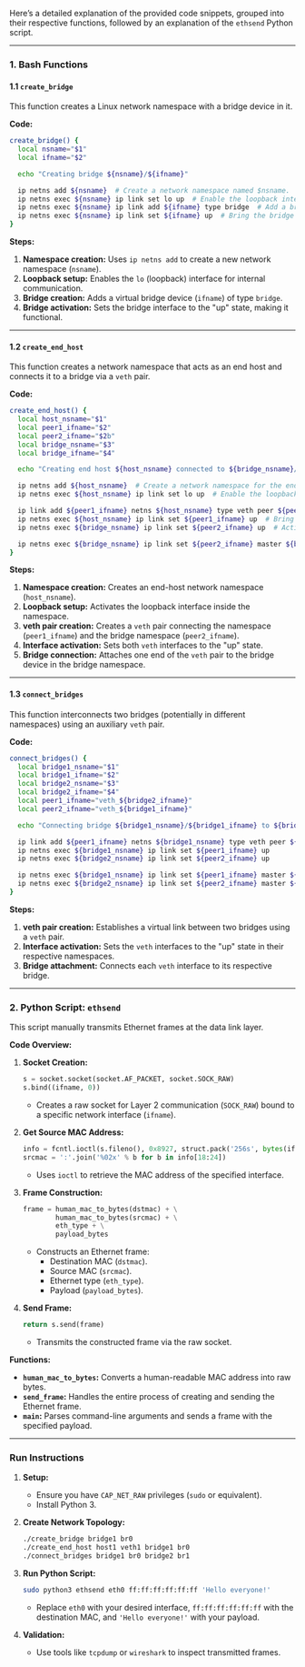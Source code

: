 Here’s a detailed explanation of the provided code snippets, grouped into their respective functions, followed by an explanation of the `ethsend` Python script.

---

### **1. Bash Functions**
#### **1.1 `create_bridge`**
This function creates a Linux network namespace with a bridge device in it.

**Code:**
```bash
create_bridge() {
  local nsname="$1"
  local ifname="$2"

  echo "Creating bridge ${nsname}/${ifname}"

  ip netns add ${nsname}  # Create a network namespace named $nsname.
  ip netns exec ${nsname} ip link set lo up  # Enable the loopback interface in the namespace.
  ip netns exec ${nsname} ip link add ${ifname} type bridge  # Add a bridge interface named $ifname.
  ip netns exec ${nsname} ip link set ${ifname} up  # Bring the bridge interface up.
}
```

**Steps:**
1. **Namespace creation:** Uses `ip netns add` to create a new network namespace (`nsname`).
2. **Loopback setup:** Enables the `lo` (loopback) interface for internal communication.
3. **Bridge creation:** Adds a virtual bridge device (`ifname`) of type `bridge`.
4. **Bridge activation:** Sets the bridge interface to the "up" state, making it functional.

---

#### **1.2 `create_end_host`**
This function creates a network namespace that acts as an end host and connects it to a bridge via a `veth` pair.

**Code:**
```bash
create_end_host() {
  local host_nsname="$1"
  local peer1_ifname="$2"
  local peer2_ifname="$2b"
  local bridge_nsname="$3"
  local bridge_ifname="$4"

  echo "Creating end host ${host_nsname} connected to ${bridge_nsname}/${bridge_ifname} bridge"

  ip netns add ${host_nsname}  # Create a network namespace for the end host.
  ip netns exec ${host_nsname} ip link set lo up  # Enable the loopback interface.

  ip link add ${peer1_ifname} netns ${host_nsname} type veth peer ${peer2_ifname} netns ${bridge_nsname}
  ip netns exec ${host_nsname} ip link set ${peer1_ifname} up  # Bring the veth interface up.
  ip netns exec ${bridge_nsname} ip link set ${peer2_ifname} up  # Activate the veth pair on the bridge side.

  ip netns exec ${bridge_nsname} ip link set ${peer2_ifname} master ${bridge_ifname}
}
```

**Steps:**
1. **Namespace creation:** Creates an end-host network namespace (`host_nsname`).
2. **Loopback setup:** Activates the loopback interface inside the namespace.
3. **veth pair creation:** Creates a `veth` pair connecting the namespace (`peer1_ifname`) and the bridge namespace (`peer2_ifname`).
4. **Interface activation:** Sets both `veth` interfaces to the "up" state.
5. **Bridge connection:** Attaches one end of the `veth` pair to the bridge device in the bridge namespace.

---

#### **1.3 `connect_bridges`**
This function interconnects two bridges (potentially in different namespaces) using an auxiliary `veth` pair.

**Code:**
```bash
connect_bridges() {
  local bridge1_nsname="$1"
  local bridge1_ifname="$2"
  local bridge2_nsname="$3"
  local bridge2_ifname="$4"
  local peer1_ifname="veth_${bridge2_ifname}"
  local peer2_ifname="veth_${bridge1_ifname}"

  echo "Connecting bridge ${bridge1_nsname}/${bridge1_ifname} to ${bridge2_nsname}/${bridge2_ifname} bridge using veth pair"

  ip link add ${peer1_ifname} netns ${bridge1_nsname} type veth peer ${peer2_ifname} netns ${bridge2_nsname}
  ip netns exec ${bridge1_nsname} ip link set ${peer1_ifname} up
  ip netns exec ${bridge2_nsname} ip link set ${peer2_ifname} up

  ip netns exec ${bridge1_nsname} ip link set ${peer1_ifname} master ${bridge1_ifname}
  ip netns exec ${bridge2_nsname} ip link set ${peer2_ifname} master ${bridge2_ifname}
}
```

**Steps:**
1. **veth pair creation:** Establishes a virtual link between two bridges using a `veth` pair.
2. **Interface activation:** Sets the `veth` interfaces to the "up" state in their respective namespaces.
3. **Bridge attachment:** Connects each `veth` interface to its respective bridge.

---

### **2. Python Script: `ethsend`**
This script manually transmits Ethernet frames at the data link layer.

**Code Overview:**
1. **Socket Creation:**
   ```python
   s = socket.socket(socket.AF_PACKET, socket.SOCK_RAW)
   s.bind((ifname, 0))
   ```
   - Creates a raw socket for Layer 2 communication (`SOCK_RAW`) bound to a specific network interface (`ifname`).

2. **Get Source MAC Address:**
   ```python
   info = fcntl.ioctl(s.fileno(), 0x8927, struct.pack('256s', bytes(ifname, 'utf-8')[:15]))
   srcmac = ':'.join('%02x' % b for b in info[18:24])
   ```
   - Uses `ioctl` to retrieve the MAC address of the specified interface.

3. **Frame Construction:**
   ```python
   frame = human_mac_to_bytes(dstmac) + \
           human_mac_to_bytes(srcmac) + \
           eth_type + \
           payload_bytes
   ```
   - Constructs an Ethernet frame:
     - Destination MAC (`dstmac`).
     - Source MAC (`srcmac`).
     - Ethernet type (`eth_type`).
     - Payload (`payload_bytes`).

4. **Send Frame:**
   ```python
   return s.send(frame)
   ```
   - Transmits the constructed frame via the raw socket.

**Functions:**
- **`human_mac_to_bytes`:** Converts a human-readable MAC address into raw bytes.
- **`send_frame`:** Handles the entire process of creating and sending the Ethernet frame.
- **`main`:** Parses command-line arguments and sends a frame with the specified payload.

---

### **Run Instructions**

1. **Setup:**
   - Ensure you have `CAP_NET_RAW` privileges (`sudo` or equivalent).
   - Install Python 3.

2. **Create Network Topology:**
   ```bash
   ./create_bridge bridge1 br0
   ./create_end_host host1 veth1 bridge1 br0
   ./connect_bridges bridge1 br0 bridge2 br1
   ```

3. **Run Python Script:**
   ```bash
   sudo python3 ethsend eth0 ff:ff:ff:ff:ff:ff 'Hello everyone!'
   ```
   - Replace `eth0` with your desired interface, `ff:ff:ff:ff:ff:ff` with the destination MAC, and `'Hello everyone!'` with your payload.

4. **Validation:**
   - Use tools like `tcpdump` or `wireshark` to inspect transmitted frames.